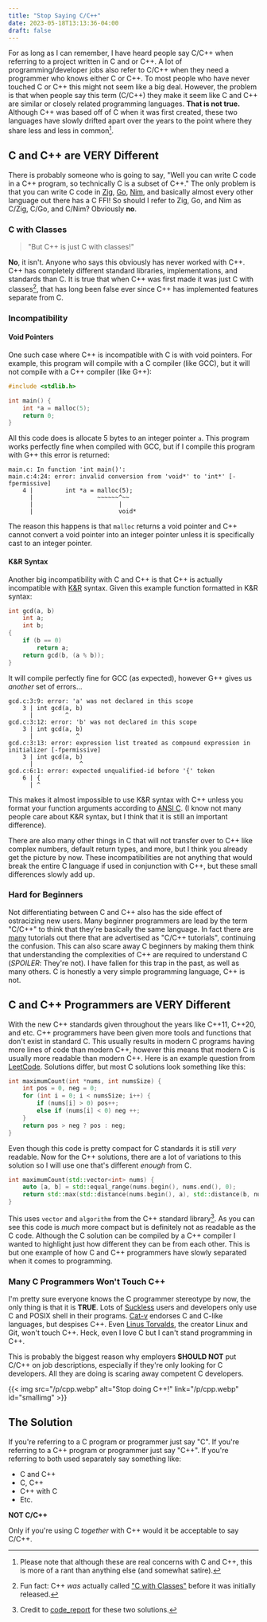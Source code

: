```yaml
---
title: "Stop Saying C/C++"
date: 2023-05-18T13:13:36-04:00
draft: false
---
```


For as long as I can remember, I have heard people say C/C++ when referring to
a project written in C and or C++. A lot of programming/developer jobs also
refer to C/C++ when they need a programmer who knows either C or C++. To most
people who have never touched C or C++ this might not seem like a big deal.
However, the problem is that when people say this term (C/C++) they make it
seem like C and C++ are similar or closely related programming languages.
**That is not true.** Although C++ was based off of C when it was first
created, these two languages have slowly drifted apart over the years to the
point where they share less and less in common[^1].

## C and C++ are VERY Different

There is probably someone who is going to say, "Well you can write C code in
a C++ program, so technically C is a subset of C++." The only problem is that
you can write C code in [Zig](https://ziglang.org/documentation/master/#C),
[Go](https://pkg.go.dev/cmd/cgo), [Nim](https://github.com/nim-lang/Nim/wiki/Nim-for-C-programmers),
and basically almost every other language out there has a C FFI! So should I refer to Zig,
Go, and Nim as C/Zig, C/Go, and C/Nim? Obviously **no**.

### C with Classes

> "But C++ is just C with classes!"

**No**, it isn't. Anyone who says this obviously has never worked with C++. C++ has
completely different standard libraries, implementations, and standards than C.
It is true that when C++ was first made it was just C with classes[^2], that has
long been false ever since C++ has implemented features separate from C.

### Incompatibility

#### Void Pointers

One such case where C++ is incompatible with C is with void pointers.
For example, this program will compile with a C compiler (like GCC), but it
will not compile with a C++ compiler (like G++):

``` c
#include <stdlib.h>

int main() {
	int *a = malloc(5);
	return 0;
}
```

All this code does is allocate 5 bytes to an integer pointer `a`. This program
works perfectly fine when compiled with GCC, but if I compile this program with
G++ this error is returned:

```
main.c: In function 'int main()':
main.c:4:24: error: invalid conversion from 'void*' to 'int*' [-fpermissive]
    4 |         int *a = malloc(5);
      |                  ~~~~~~^~~
      |                        |
      |                        void*
```

The reason this happens is that `malloc` returns a void pointer and C++ cannot
convert a void pointer into an integer pointer unless it is specifically cast
to an integer pointer.

#### K&R Syntax

Another big incompatibility with C and C++ is that C++ is actually incompatible
with [K&R](https://en.wikipedia.org/wiki/C_(programming_language)#K&R_C) syntax. Given this example function formatted in K&R syntax:

``` c
int gcd(a, b)
	int a;
	int b;
{
	if (b == 0)
		return a;
	return gcd(b, (a % b));
}
```

It will compile perfectly fine for GCC (as expected), however G++ gives us
*another* set of errors...

```
gcd.c:3:9: error: 'a' was not declared in this scope
    3 | int gcd(a, b)
      |         ^
gcd.c:3:12: error: 'b' was not declared in this scope
    3 | int gcd(a, b)
      |            ^
gcd.c:3:13: error: expression list treated as compound expression in initializer [-fpermissive]
    3 | int gcd(a, b)
      |             ^
gcd.c:6:1: error: expected unqualified-id before '{' token
    6 | {
      | ^
```

This makes it almost impossible to use K&R syntax with C++ unless you format
your function arguments according to [ANSI C](https://gist.github.com/nicholatian/2d9514feaf9a95e7561a433ac404b141).
(I know not many people care about K&R syntax, but I think that it is still an
important difference).

There are also many other things in C that will not transfer over to C++ like
complex numbers, default return types, and more, but
I think you already get the picture by now. These incompatibilities are not
anything that would break the entire C language if used in conjunction with
C++, but these small differences slowly add up.

### Hard for Beginners

Not differentiating between C and C++ also has the side effect of ostracizing new
users. Many beginner programmers are lead by the term "C/C++" to think that
they're basically the same language. In fact there are [many](https://medium.com/@yekayama/stop-making-c-c-tutorials-2fa9bc114488) tutorials out there
that are advertised as "C/C++ tutorials", continuing the confusion.
This can also scare away C beginners by making them think that understanding
the complexities of C++ are required to understand C (*SPOILER*: They're not).
I have fallen for this trap in the past, as well as many others.
C is honestly a very simple programming language, C++ is not.

## C and C++ Programmers are VERY Different

With the new C++ standards given throughout the years like C++11, C++20, and
etc. C++ programmers have been given more tools and functions that don't exist
in standard C. This usually results in modern C programs having more lines of
code than modern C++, however this means that modern C is usually more readable
than modern C++. Here is an example question from [LeetCode](https://leetcode.com/problems/maximum-count-of-positive-integer-and-negative-integer/).
Solutions differ, but most C solutions look something like this:

``` c
int maximumCount(int *nums, int numsSize) {
	int pos = 0, neg = 0;
	for (int i = 0; i < numsSize; i++) {
		if (nums[i] > 0) pos++;
		else if (nums[i] < 0) neg ++;
	}
	return pos > neg ? pos : neg;
}
```

Even though this code is pretty compact for C standards it is still *very*
readable. Now for the C++ solutions, there are a lot of variations to this
solution so I will use one that's different *enough* from C.

``` cpp
int maximumCount(std::vector<int> nums) {
	auto [a, b] = std::equal_range(nums.begin(), nums.end(), 0);
	return std::max(std::distance(nums.begin(), a), std::distance(b, nums.end()));
}
```

This uses `vector` and `algorithm` from the C++ standard library[^3].
As you can see this code is *much* more compact but is definitely not as
readable as the C code. Although the C solution can be compiled by a C++
compiler I wanted to highlight just how different they can be from each other.
This is but one example of how C and C++ programmers have slowly separated
when it comes to programming.

### Many C Programmers Won't Touch C++

I'm pretty sure everyone knows the C programmer stereotype by now, the only
thing is that it is **TRUE**.
Lots of [Suckless](https://suckless.org/) users and developers only use
C and POSIX shell in their programs. [Cat-v](https://harmful.cat-v.org/software/c++/) endorses
C and C-like languages, but despises C++. Even
[Linus Torvalds](https://lore.kernel.org/all/alpine.LFD.0.999.0709061839510.5626@evo.linux-foundation.org/),
the creator Linux and Git, won't touch C++.
Heck, even I love C but I can't stand programming in C++.

This is probably the biggest reason why employers **SHOULD NOT** put C/C++
on job descriptions, especially if they're only looking for C developers.
All they are doing is scaring away competent C developers.

{{< img src="/p/cpp.webp" alt="Stop doing C++!" link="/p/cpp.webp" id="smallimg" >}}

## The Solution

If you're referring to a C program or programmer just say "C".
If you're referring to a C++ program or programmer just say "C++".
If you're referring to both used separately say something like:

- C and C++
- C, C++
- C++ with C
- Etc.

**NOT C/C++**

Only if you're using C *together* with C++ would it be acceptable to
say C/C++.

[^1]: Please note that although these are real concerns with C and C++,
this is more of a rant than anything else (and somewhat satire).

[^2]: Fun fact: C++ *was* actually called ["C with Classes"](https://www.stroustrup.com/bs_faq.html#invention) before it was
initially released.

[^3]: Credit to [code_report](https://youtu.be/U6I-Kwj-AvY) for these two solutions.
